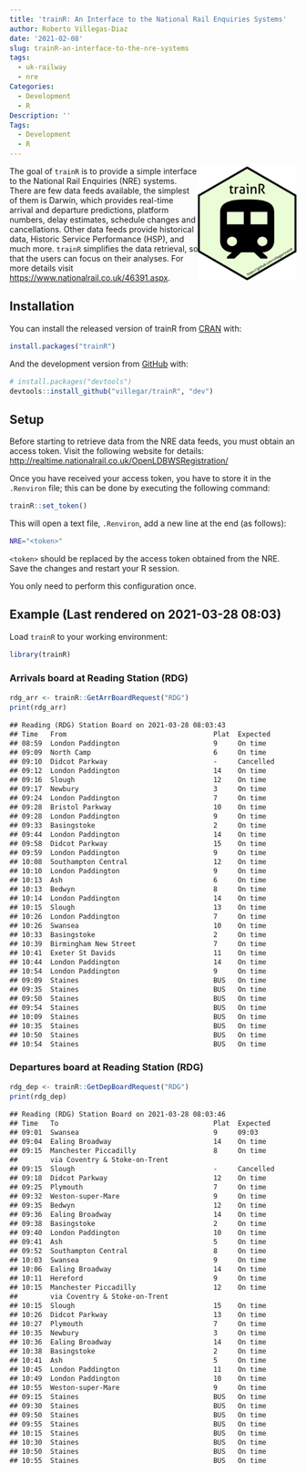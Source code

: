 ```yaml
---
title: 'trainR: An Interface to the National Rail Enquiries Systems'
author: Roberto Villegas-Diaz
date: '2021-02-08'
slug: trainR-an-interface-to-the-nre-systems
tags:
  - uk-railway
  - nre
Categories:
  - Development
  - R
Description: ''
Tags:
  - Development
  - R
---
```


<img src="https://raw.githubusercontent.com/villegar/trainR/main/inst/images/logo.png" alt="logo" align="right" height=200px/>

The goal of `trainR` is to provide a simple interface to the 
National Rail Enquiries (NRE) systems. There are few data feeds 
available, the simplest of them is Darwin, which provides real-time 
arrival and departure predictions, platform numbers, delay estimates, 
schedule changes and cancellations. Other data feeds provide historical 
data, Historic Service Performance (HSP), and much more. `trainR` 
simplifies the data retrieval, so that the users can focus on their 
analyses. For more details visit 
https://www.nationalrail.co.uk/46391.aspx.

## Installation

You can install the released version of trainR from [CRAN](https://CRAN.R-project.org) with:

``` r
install.packages("trainR")
```

And the development version from [GitHub](https://github.com/) with:

``` r
# install.packages("devtools")
devtools::install_github("villegar/trainR", "dev")
```

## Setup
Before starting to retrieve data from the NRE data feeds, you must obtain an access token. 
Visit the following website for details: http://realtime.nationalrail.co.uk/OpenLDBWSRegistration/

Once you have received your access token, you have to store it in the `.Renviron` file; this can be 
done by executing the following command:


```r
trainR::set_token()
```

This will open a text file, `.Renviron`, add a new line at the end (as follows):

```bash
NRE="<token>"
```

`<token>` should be replaced by the access token obtained from the NRE. Save the changes and restart 
your R session.

You only need to perform this configuration once.

## Example (Last rendered on 2021-03-28 08:03)

Load `trainR` to your working environment:

```r
library(trainR)
```

### Arrivals board at Reading Station (RDG)


```r
rdg_arr <- trainR::GetArrBoardRequest("RDG")
print(rdg_arr)
```

```
## Reading (RDG) Station Board on 2021-03-28 08:03:43
## Time   From                                    Plat  Expected
## 08:59  London Paddington                       9     On time
## 09:09  North Camp                              6     On time
## 09:10  Didcot Parkway                          -     Cancelled
## 09:12  London Paddington                       14    On time
## 09:16  Slough                                  12    On time
## 09:17  Newbury                                 3     On time
## 09:24  London Paddington                       7     On time
## 09:28  Bristol Parkway                         10    On time
## 09:28  London Paddington                       9     On time
## 09:33  Basingstoke                             2     On time
## 09:44  London Paddington                       14    On time
## 09:58  Didcot Parkway                          15    On time
## 09:59  London Paddington                       9     On time
## 10:08  Southampton Central                     12    On time
## 10:10  London Paddington                       9     On time
## 10:13  Ash                                     6     On time
## 10:13  Bedwyn                                  8     On time
## 10:14  London Paddington                       14    On time
## 10:15  Slough                                  13    On time
## 10:26  London Paddington                       7     On time
## 10:26  Swansea                                 10    On time
## 10:33  Basingstoke                             2     On time
## 10:39  Birmingham New Street                   7     On time
## 10:41  Exeter St Davids                        11    On time
## 10:44  London Paddington                       14    On time
## 10:54  London Paddington                       9     On time
## 09:09  Staines                                 BUS   On time
## 09:35  Staines                                 BUS   On time
## 09:50  Staines                                 BUS   On time
## 09:54  Staines                                 BUS   On time
## 10:09  Staines                                 BUS   On time
## 10:35  Staines                                 BUS   On time
## 10:50  Staines                                 BUS   On time
## 10:54  Staines                                 BUS   On time
```

### Departures board at Reading Station (RDG)


```r
rdg_dep <- trainR::GetDepBoardRequest("RDG")
print(rdg_dep)
```

```
## Reading (RDG) Station Board on 2021-03-28 08:03:46
## Time   To                                      Plat  Expected
## 09:01  Swansea                                 9     09:03
## 09:04  Ealing Broadway                         14    On time
## 09:15  Manchester Piccadilly                   8     On time
##        via Coventry & Stoke-on-Trent           
## 09:15  Slough                                  -     Cancelled
## 09:18  Didcot Parkway                          12    On time
## 09:25  Plymouth                                7     On time
## 09:32  Weston-super-Mare                       9     On time
## 09:35  Bedwyn                                  12    On time
## 09:36  Ealing Broadway                         14    On time
## 09:38  Basingstoke                             2     On time
## 09:40  London Paddington                       10    On time
## 09:41  Ash                                     5     On time
## 09:52  Southampton Central                     8     On time
## 10:03  Swansea                                 9     On time
## 10:06  Ealing Broadway                         14    On time
## 10:11  Hereford                                9     On time
## 10:15  Manchester Piccadilly                   12    On time
##        via Coventry & Stoke-on-Trent           
## 10:15  Slough                                  15    On time
## 10:26  Didcot Parkway                          13    On time
## 10:27  Plymouth                                7     On time
## 10:35  Newbury                                 3     On time
## 10:36  Ealing Broadway                         14    On time
## 10:38  Basingstoke                             2     On time
## 10:41  Ash                                     5     On time
## 10:45  London Paddington                       11    On time
## 10:49  London Paddington                       10    On time
## 10:55  Weston-super-Mare                       9     On time
## 09:15  Staines                                 BUS   On time
## 09:30  Staines                                 BUS   On time
## 09:50  Staines                                 BUS   On time
## 09:55  Staines                                 BUS   On time
## 10:15  Staines                                 BUS   On time
## 10:30  Staines                                 BUS   On time
## 10:50  Staines                                 BUS   On time
## 10:55  Staines                                 BUS   On time
```
